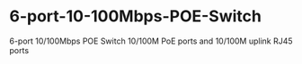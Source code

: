# 6-port-10-100Mbps-POE-Switch
6-port 10/100Mbps POE Switch 10/100M PoE ports and 10/100M uplink RJ45 ports
